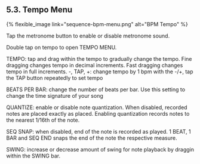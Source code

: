 ---
---

## 5.3. Tempo Menu

{% flexible_image link="sequence-bpm-menu.png" alt="BPM Tempo" %}

Tap the metronome button to enable or disable metronome sound.

Double tap on tempo to open TEMPO MENU.

TEMPO: tap and drag within the tempo to gradually change the tempo. Fine dragging changes tempo in decimal increments. Fast dragging changes tempo in full increments.
-, TAP, +: change tempo by 1 bpm with the -/+, tap the TAP button repeatedly to set tempo

BEATS PER BAR: change the number of beats per bar. Use this setting to change the time signature of your song

QUANTIZE: enable or disable note quantization. When disabled, recorded notes are placed exactly as placed. Enabling quantization records notes to the nearest 1/16th of the note.

SEQ SNAP: when disabled, end of the note is recorded as played. 1 BEAT, 1 BAR and SEQ END snaps the end of the note the respective measure.

SWING: increase or decrease amount of swing for note playback by draggin within the SWING bar.
